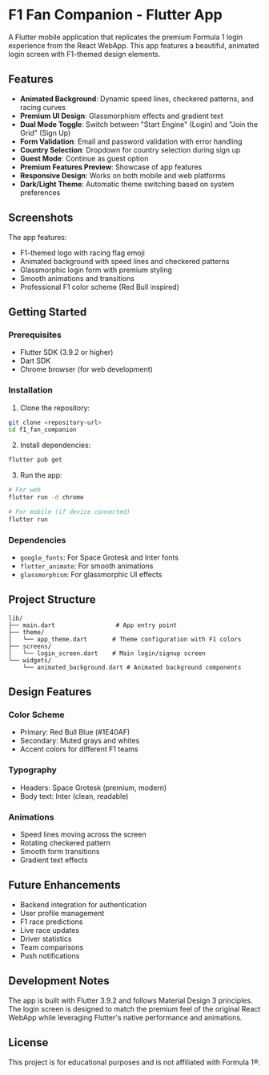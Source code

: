 # F1 Fan Companion - Flutter App

A Flutter mobile application that replicates the premium Formula 1 login experience from the React WebApp. This app features a beautiful, animated login screen with F1-themed design elements.

## Features

- **Animated Background**: Dynamic speed lines, checkered patterns, and racing curves
- **Premium UI Design**: Glassmorphism effects and gradient text
- **Dual Mode Toggle**: Switch between "Start Engine" (Login) and "Join the Grid" (Sign Up)
- **Form Validation**: Email and password validation with error handling
- **Country Selection**: Dropdown for country selection during sign up
- **Guest Mode**: Continue as guest option
- **Premium Features Preview**: Showcase of app features
- **Responsive Design**: Works on both mobile and web platforms
- **Dark/Light Theme**: Automatic theme switching based on system preferences

## Screenshots

The app features:
- F1-themed logo with racing flag emoji
- Animated background with speed lines and checkered patterns
- Glassmorphic login form with premium styling
- Smooth animations and transitions
- Professional F1 color scheme (Red Bull inspired)

## Getting Started

### Prerequisites

- Flutter SDK (3.9.2 or higher)
- Dart SDK
- Chrome browser (for web development)

### Installation

1. Clone the repository:
```bash
git clone <repository-url>
cd f1_fan_companion
```

2. Install dependencies:
```bash
flutter pub get
```

3. Run the app:
```bash
# For web
flutter run -d chrome

# For mobile (if device connected)
flutter run
```

### Dependencies

- `google_fonts`: For Space Grotesk and Inter fonts
- `flutter_animate`: For smooth animations
- `glassmorphism`: For glassmorphic UI effects

## Project Structure

```
lib/
├── main.dart                 # App entry point
├── theme/
│   └── app_theme.dart       # Theme configuration with F1 colors
├── screens/
│   └── login_screen.dart    # Main login/signup screen
└── widgets/
    └── animated_background.dart # Animated background components
```

## Design Features

### Color Scheme
- Primary: Red Bull Blue (#1E40AF)
- Secondary: Muted grays and whites
- Accent colors for different F1 teams

### Typography
- Headers: Space Grotesk (premium, modern)
- Body text: Inter (clean, readable)

### Animations
- Speed lines moving across the screen
- Rotating checkered pattern
- Smooth form transitions
- Gradient text effects

## Future Enhancements

- Backend integration for authentication
- User profile management
- F1 race predictions
- Live race updates
- Driver statistics
- Team comparisons
- Push notifications

## Development Notes

The app is built with Flutter 3.9.2 and follows Material Design 3 principles. The login screen is designed to match the premium feel of the original React WebApp while leveraging Flutter's native performance and animations.

## License

This project is for educational purposes and is not affiliated with Formula 1®.